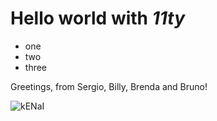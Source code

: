 # Hello world with _11ty_

- one
- two
- three

Greetings, from Sergio, Billy, Brenda and Bruno!

![kENaI](https://jonmircha.com/img/kEnAi.png)